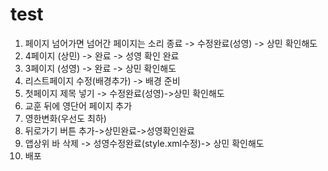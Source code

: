 # test
1. 페이지 넘어가면 넘어간 페이지는 소리 종료 -> 수정완료(성영) -> 상민 확인해도
2. 4페이지 (상민) -> 완료 -> 성영 확인 완료
3. 3페이지 (성영) -> 완료 -> 상민 확인해도
4. 리스트페이지 수정(배경추가) -> 배경 준비
5. 첫페이지 제목 넣기 -> 수정완료(성영)->상민 확인해도
6. 교훈 뒤에 영단어 페이지 추가
7. 영한변화(우선도 최하)
8. 뒤로가기 버튼 추가->상민완료->성영확인완료
9. 앱상위 바 삭제 -> 성영수정완료(style.xml수정)-> 상민 확인해도
10. 배포
